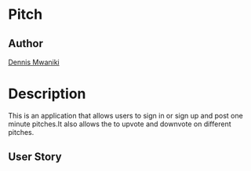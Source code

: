 # Pitch

## Author
[Dennis Mwaniki](https://github.com/dennismwaniki67)

# Description

This is an application that allows users to sign in or sign up and post one minute pitches.It also allows the to upvote and downvote on different pitches.

## User Story